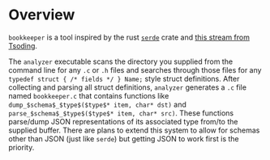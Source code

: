 # Overview
`bookkeeper` is a tool inspired by the rust [`serde`](https://serde.rs/) crate and [this stream from Tsoding](https://youtu.be/hnM6aSpWJ8c?si=7WqJW0dy8oaJtdmm).

The `analyzer` executable scans the directory you supplied from the command line for any `.c` or `.h` files and searches through those files for any `typedef struct { /* fields */ } Name;` style struct definitions. After collecting and parsing all struct definitions, `analyzer` generates a `.c` file named `bookkeeper.c` that contains functions like `dump_$schema$_$type$($type$* item, char* dst)` and `parse_$schema$_$type$($type$* item, char* src)`. These functions parse/dump JSON representations of its associated type from/to the supplied buffer. There are plans to extend this system to allow for schemas other than JSON (just like `serde`) but getting JSON to work first is the priority.
